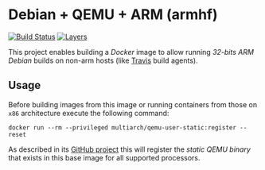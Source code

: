 # Debian + QEMU + ARM (armhf)

[![Build Status](https://img.shields.io/docker/build/rycus86/armhf-debian-qemu.svg)](https://hub.docker.com/r/rycus86/armhf-debian-qemu)
[![Layers](https://images.microbadger.com/badges/image/rycus86/armhf-debian-qemu.svg)](https://microbadger.com/images/rycus86/armhf-debian-qemu "Get your own image badge on microbadger.com")

This project enables building a *Docker* image to allow running *32-bits ARM*
*Debian* builds on non-arm hosts (like [Travis](https://travis-ci.org) build agents).

## Usage

Before building images from this image or running containers from those on `x86`
architecture execute the following command:

`docker run --rm --privileged multiarch/qemu-user-static:register --reset`

As described in its [GitHub project](https://github.com/multiarch/qemu-user-static)
this will register the *static QEMU binary* that exists in this base image
for all supported processors.